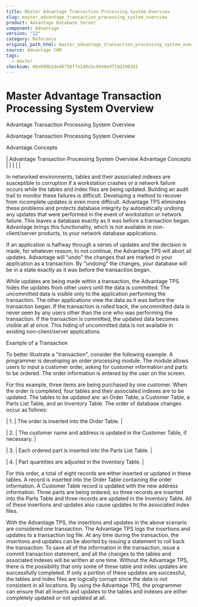 ```yaml
---
title: Master Advantage Transaction Processing System Overview
slug: master_advantage_transaction_processing_system_overview
product: Advantage Database Server
component: Advantage
version: "12"
category: Reference
original_path_html: master_advantage_transaction_processing_system_overview.htm
source: Advantage CHM
tags:
  - master
checksum: 06e698b14e46758f7e140cbc6940e9719d190341
---
```


# Master Advantage Transaction Processing System Overview

Advantage Transaction Processing System Overview

Advantage Transaction Processing System Overview

Advantage Concepts

| Advantage Transaction Processing System Overview  Advantage Concepts |  |  |  |  |

In networked environments, tables and their associated indexes are susceptible to corruption if a workstation crashes or a network failure occurs while the tables and index files are being updated. Building an audit trail to monitor these failures is difficult. Developing a method to recover from incomplete updates is even more difficult. Advantage TPS eliminates these problems and protects database integrity by automatically undoing any updates that were performed in the event of workstation or network failure. This leaves a database exactly as it was before a transaction began. Advantage brings this functionality, which is not available in non-client/server products, to your network database applications.

If an application is halfway through a series of updates and the decision is made, for whatever reason, to not continue, the Advantage TPS will abort all updates. Advantage will "undo" the changes that are marked in your application as a transaction. By "undoing" the changes, your database will be in a state exactly as it was before the transaction began.

While updates are being made within a transaction, the Advantage TPS hides the updates from other users until the data is committed. The uncommitted data is visible only to the application performing the transaction. The other applications view the data as it was before the transaction began. If the transaction is rolled back, the uncommitted data is never seen by any users other than the one who was performing the transaction. If the transaction is committed, the updated data becomes visible all at once. This hiding of uncommitted data is not available in existing non-client/server applications.

Example of a Transaction

To better illustrate a "transaction", consider the following example. A programmer is developing an order processing module. The module allows users to input a customer order, asking for customer information and parts to be ordered. The order information is entered by the user on the screen.

For this example, three items are being purchased by one customer. When the order is completed, four tables and their associated indexes are to be updated. The tables to be updated are: an Order Table, a Customer Table, a Parts List Table, and an Inventory Table. The order of database changes occur as follows:

| 1. | The order is inserted into the Order Table. |

| 2. | The customer name and address is updated in the Customer Table, if necessary. |

| 3. | Each ordered part is inserted into the Parts List Table. |

| 4. | Part quantities are adjusted in the Inventory Table. |

For this order, a total of eight records are either inserted or updated in these tables. A record is inserted into the Order Table containing the order information. A Customer Table record is updated with the new address information. Three parts are being ordered, so three records are inserted into the Parts Table and three records are updated in the Inventory Table. All of these insertions and updates also cause updates to the associated index files.

With the Advantage TPS, the insertions and updates in the above scenario are considered one transaction. The Advantage TPS logs the insertions and updates to a transaction log file. At any time during the transaction, the insertions and updates can be aborted by issuing a statement to roll back the transaction. To save all of the information in the transaction, issue a commit transaction statement, and all the changes to the tables and associated indexes will be written at one time. Without the Advantage TPS, there is the possibility that only some of these table and index updates are successfully completed. If only a portion of these updates are successful, the tables and index files are logically corrupt since the data is not consistent in all locations. By using the Advantage TPS, the programmer can ensure that all inserts and updates to the tables and indexes are either completely updated or not updated at all.
